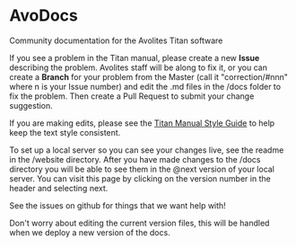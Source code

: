 # AvoDocs
Community documentation for the Avolites Titan software

If you see a problem in the Titan manual, please create
a new **Issue** describing the problem. Avolites staff
will be along to fix it, or you can create a **Branch** for
your problem from the Master (call it "correction/#nnn" where n is your
Issue number) and edit the .md files in the /docs folder to
fix the problem. Then create a Pull Request to submit
your change suggestion.

If you are making edits, please see the [Titan Manual Style Guide](CONTRIBUTING.md)
to help keep the text style consistent.

To set up a local server so you can see your changes live, 
see the readme in the /website directory.
After you have made changes to the /docs directory you 
will be able to see them in the @next version of your local server.
You can visit this page by clicking on the version number 
in the header and selecting next.

See the issues on github for things that we want help with!

Don't worry about editing the current version files, this will 
be handled when we deploy a new version of the docs.

